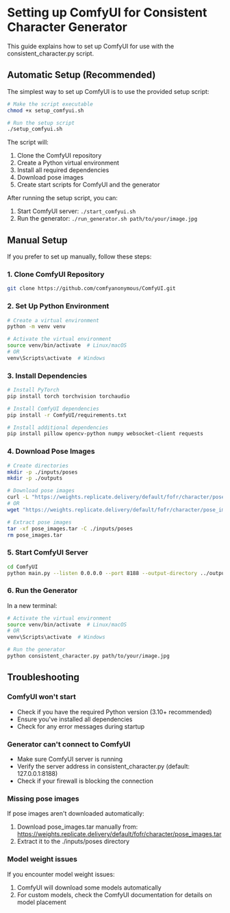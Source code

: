 # Setting up ComfyUI for Consistent Character Generator

This guide explains how to set up ComfyUI for use with the consistent_character.py script.

## Automatic Setup (Recommended)

The simplest way to set up ComfyUI is to use the provided setup script:

```bash
# Make the script executable
chmod +x setup_comfyui.sh

# Run the setup script
./setup_comfyui.sh
```

The script will:
1. Clone the ComfyUI repository
2. Create a Python virtual environment
3. Install all required dependencies
4. Download pose images
5. Create start scripts for ComfyUI and the generator

After running the setup script, you can:
1. Start ComfyUI server: `./start_comfyui.sh`
2. Run the generator: `./run_generator.sh path/to/your/image.jpg`

## Manual Setup

If you prefer to set up manually, follow these steps:

### 1. Clone ComfyUI Repository

```bash
git clone https://github.com/comfyanonymous/ComfyUI.git
```

### 2. Set Up Python Environment

```bash
# Create a virtual environment
python -m venv venv

# Activate the virtual environment
source venv/bin/activate  # Linux/macOS
# OR
venv\Scripts\activate  # Windows
```

### 3. Install Dependencies

```bash
# Install PyTorch
pip install torch torchvision torchaudio

# Install ComfyUI dependencies
pip install -r ComfyUI/requirements.txt

# Install additional dependencies
pip install pillow opencv-python numpy websocket-client requests
```

### 4. Download Pose Images

```bash
# Create directories
mkdir -p ./inputs/poses
mkdir -p ./outputs

# Download pose images
curl -L "https://weights.replicate.delivery/default/fofr/character/pose_images.tar" -o pose_images.tar
# OR
wget "https://weights.replicate.delivery/default/fofr/character/pose_images.tar" -O pose_images.tar

# Extract pose images
tar -xf pose_images.tar -C ./inputs/poses
rm pose_images.tar
```

### 5. Start ComfyUI Server

```bash
cd ComfyUI
python main.py --listen 0.0.0.0 --port 8188 --output-directory ../outputs --input-directory ../inputs
```

### 6. Run the Generator

In a new terminal:

```bash
# Activate the virtual environment
source venv/bin/activate  # Linux/macOS
# OR
venv\Scripts\activate  # Windows

# Run the generator
python consistent_character.py path/to/your/image.jpg
```

## Troubleshooting

### ComfyUI won't start

- Check if you have the required Python version (3.10+ recommended)
- Ensure you've installed all dependencies
- Check for any error messages during startup

### Generator can't connect to ComfyUI

- Make sure ComfyUI server is running
- Verify the server address in consistent_character.py (default: 127.0.0.1:8188)
- Check if your firewall is blocking the connection

### Missing pose images

If pose images aren't downloaded automatically:
1. Download pose_images.tar manually from:
   https://weights.replicate.delivery/default/fofr/character/pose_images.tar
2. Extract it to the ./inputs/poses directory

### Model weight issues

If you encounter model weight issues:
1. ComfyUI will download some models automatically
2. For custom models, check the ComfyUI documentation for details on model placement
